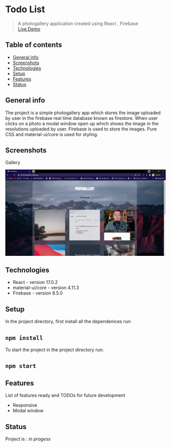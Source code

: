 # Todo List
> A photogallery application created using React , Firebase <br />
> [Live Demo](https://ash-photogallery.netlify.app/)

## Table of contents
* [General info](#general-info)
* [Screenshots](#screenshots)
* [Technologies](#technologies)
* [Setup](#setup)
* [Features](#features)
* [Status](#status)

## General info
The project is a simple photogallery app which stores the image uploaded by user in the firebase real time database known as firestore. When user clicks on a photo a modal window open up which shows the image in the resolutions uploaded by user. Firebase is used to store the images. Pure CSS and material-ui/core is used for styling.   

## Screenshots

Gallery

![Todo](images/Gallery.PNG)

## Technologies
* React - version 17.0.2
* material-ui/core - version 4.11.3 
* Firebase - version 8.5.0 

## Setup

In the project directory, first install all the dependenices run:
## `npm install`

To start the project in the project directory run:
## `npm start`

## Features
List of features ready and TODOs for future development 
* Responsive
* Modal window


## Status
Project is : _in progess_ 
